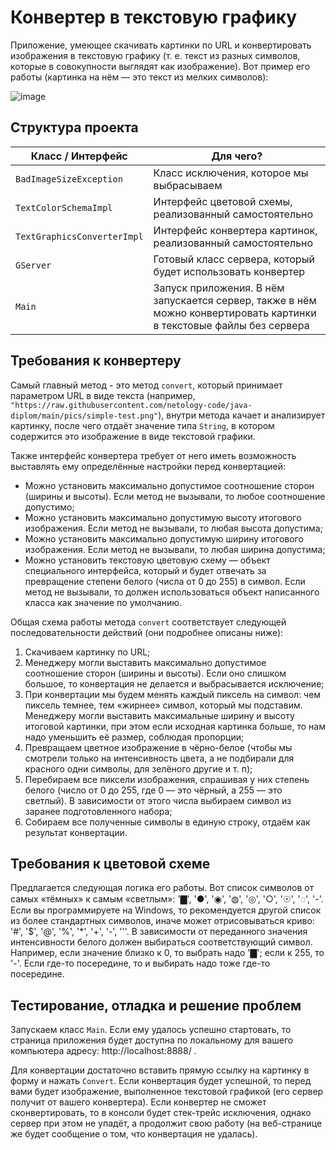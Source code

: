 # Конвертер в текстовую графику

Приложение, умеющее скачивать картинки по URL и конвертировать изображения в текстовую графику (т. е. текст из разных символов, которые в совокупности выглядят как изображение). Вот пример его работы (картинка на нём — это текст из мелких символов):

![image](https://user-images.githubusercontent.com/93613533/186533649-c482658c-3b1f-42ad-a807-bda7f1b62cbe.png)

## Структура проекта

| Класс / Интерфейс      | Для чего? |
| ----------- | ----------- |
| `BadImageSizeException`      | Класс исключения, которое мы выбрасываем       |
| `TextColorSchemaImpl`   | Интерфейс цветовой схемы, реализованный самостоятельно        |
| `TextGraphicsConverterImpl`   | Интерфейс конвертера картинок, реализованный самостоятельно        |
| `GServer`   | Готовый класс сервера, который будет использовать конвертер        |
| `Main`   | Запуск приложения. В нём запускается сервер, также в нём можно конвертировать картинки в текстовые файлы без сервера        |

## Требования к конвертеру

Самый главный метод - это метод `convert`, который принимает параметром URL в виде текста (например, `"https://raw.githubusercontent.com/netology-code/java-diplom/main/pics/simple-test.png"`), внутри метода качает и анализирует картинку, после чего отдаёт значение типа `String`, в котором содержится это изображение в виде текстовой графики. 

Также интерфейс конвертера требует от него иметь возможность выставлять ему определённые настройки перед конвертацией:
- Можно установить максимально допустимое соотношение сторон (ширины и высоты). Если метод не вызывали, то любое соотношение допустимо;
- Можно установить максимально допустимую высоту итогового изображения. Если метод не вызывали, то любая высота допустима;
- Можно установить максимально допустимую ширину итогового изображения. Если метод не вызывали, то любая ширина допустима;
- Можно установить текстовую цветовую схему — объект специального интерфейса, который и будет отвечать за превращение степени белого (числа от 0 до 255) в символ. Если метод не вызывали, то должен использоваться объект написанного класса как значение по умолчанию.

Общая схема работы метода `convert` соответствует следующей последовательности действий (они подробнее описаны ниже):
1. Скачиваем картинку по URL;
2. Менеджеру могли выставить максимально допустимое соотношение сторон (ширины и высоты). Если оно слишком большое, то конвертация не делается и выбрасывается исключение;
3. При конвертации мы будем менять каждый пиксель на символ: чем пиксель темнее, тем «жирнее» символ, который мы подставим. Менеджеру могли выставить максимальные ширину и высоту итоговой картинки, при этом если исходная картинка больше, то нам надо уменьшить её размер, соблюдая пропорции;
4. Превращаем цветное изображение в чёрно-белое (чтобы мы смотрели только на интенсивность цвета, а не подбирали для красного одни символы, для зелёного другие и т. п);
1. Перебираем все пиксели изображения, спрашивая у них степень белого (число от 0 до 255, где 0 — это чёрный, а 255 — это светлый). В зависимости от этого числа выбираем символ из заранее подготовленного набора;
1. Собираем все полученные символы в единую строку, отдаём как результат конвертации.

## Требования к цветовой схеме

Предлагается следующая логика его работы. Вот список символов от самых «тёмных» к самым «светлым»: '▇', '●', '◉', '◍', '◎', '○', '☉', '◌', '-'. Если вы программируете на Windows, то рекомендуется другой список из более стандартных символов, иначе может отрисовываться криво: '#', '$', '@', '%', '*', '+', '-', '\''. В зависимости от переданного значения интенсивности белого должен выбираться соответствующий символ. Например, если значение близко к 0, то выбрать надо '▇'; если к 255, то '-'. Если где-то посередине, то и выбирать надо тоже где-то посередине.

## Тестирование, отладка и решение проблем
Запускаем класс `Main`. Если ему удалось успешно стартовать, то страница приложения будет доступна по локальному для вашего компьютера адресу: http://localhost:8888/ .

Для конвертации достаточно вставить прямую ссылку на картинку в форму и нажать `Convert`. Если конвертация будет успешной, то перед вами будет изображение, выполненное текстовой графикой (его сервер получит от вашего конвертера). Если конвертер не сможет сконвертировать, то в консоли будет стек-трейс исключения, однако сервер при этом не упадёт, а продолжит свою работу (на веб-странице же будет сообщение о том, что конвертация не удалась).

